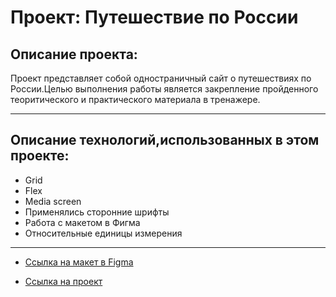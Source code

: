 # Проект: Путешествие по России

## Описание проекта:
Проект представляет собой одностраничный сайт о путешествиях по России.Целью выполнения работы является закрепление пройденного теоритического и практического материала в тренажере.

----------------------

## Описание технологий,использованных в этом проекте:
* Grid
* Flex
* Media screen
* Применялись сторонние шрифты
* Работа с макетом в Фигма
* Относительные единицы измерения
-----------------------

* [Ссылка на макет в Figma](https://www.figma.com/file/5S2WSbEFL6awjVWJ0NWL8Q/Sprint-3_-Russia-_-desktop-mobile?node-id=28503%3A0)


* [Ссылка на проект](https://macintosh689.github.io/My-third-project/)

